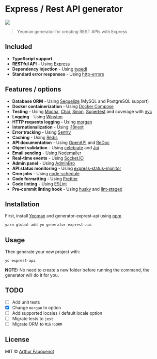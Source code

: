 # Express / Rest API generator

![](https://img.shields.io/badge/license-MIT-blue.svg)

> Yeoman generator for creating REST APIs with Express

## Included

- **TypeScript support**
- **RESTful API** - Using [Express](https://github.com/expressjs/express/)
- **Dependency injection** - Using [typedi](https://github.com/typestack/typedi)
- **Standard error responses** - Using [http-errors](https://www.npmjs.com/package/http-errors)

## Features / options

- **Database ORM** - Using [Sequelize](http://docs.sequelizejs.com/) (MySQL and PostgreSQL support)
- **Docker containerization** - Using [Docker Compose](https://docs.docker.com/compose/)
- **Testing** - Using [Mocha](https://mochajs.org/), [Chai](https://www.chaijs.com/), [Sinon](https://sinonjs.org/), [Supertest](https://github.com/visionmedia/supertest) and coverage with [nyc](https://github.com/istanbuljs/nyc)
- **Logging** - Using [Winston](https://github.com/winstonjs/winston)
- **HTTP requests logging** - Using [morgan](https://github.com/expressjs/morgan#readme)
- **Internationalization** - Using [i18next](https://www.i18next.com/)
- **Error tracking** - Using [Sentry](https://docs.sentry.io/platforms/node/)
- **Caching** - Using [Redis](https://github.com/NodeRedis/node-redis)
- **API documentation** - Using [OpenAPI](https://swagger.io/specification/) and [ReDoc](https://github.com/Redocly/redoc)
- **Object validation** - Using [celebrate](https://www.npmjs.com/package/celebrate) and [Joi](https://github.com/sideway/joi)
- **Email sending** - Using [Nodemailer](https://nodemailer.com/about/)
- **Real-time events** - Using [Socket.IO](https://socket.io/)
- **Admin panel** - Using [AdminBro](https://adminbro.com/)
- **API status monitoring** - Using [express-status-monitor](https://www.npmjs.com/package/express-status-monitor)
- **Cron jobs** - Using [node-schedule](https://github.com/node-schedule/node-schedule)
- **Code formatting** - Using [Prettier](https://prettier.io/)
- **Code linting** - Using [ESLint](https://eslint.org/)
- **Pre-commit linting hook** - Using [husky](https://github.com/typicode/husky) and [lint-staged](https://github.com/okonet/lint-staged)

## Installation

First, install [Yeoman](http://yeoman.io) and generator-exprest-api using [npm](https://www.npmjs.com/).

```bash
yarn global add yo generator-exprest-api
```

## Usage

Then generate your new project with:

```bash
yo exprest-api
```

**NOTE:** No need to create a new folder before running the command, the generator will do it for you.

## TODO

- [ ] Add unit tests
- [x] Change `morgan` to option
- [ ] Add supported locales / default locale option
- [ ] Migrate tests to `jest`
- [ ] Migrate ORM to `MikroORM`

## License

MIT © [Arthur Fauquenot](https://github.com/arthurfauq)
